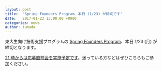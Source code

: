 ```yaml
---
layout: post
title:  "Spring Founders Program、本日 (1/23) が締切です"
date:   2017-01-23 13:00:00 +0900
categories: news
author: tumada
---
```


東大生向け技術支援プログラムの [Spring Founders Program](http://www.ducr.u-tokyo.ac.jp/jp/venture/sfp.html)、本日 1/23 (月) が締切となります。

[21 時からは応募直前会を実施予定です](https://www.eventbrite.com/e/spring-founders-program-2017-tickets-30724955168)。迷っている方などはぜひこちらもご参加ください。

